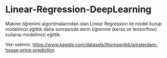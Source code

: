# Linear-Regression-DeepLearning
Makine öğrenimi algoritmalarından olan Linear Regression ile model kurup modelimizi eğittik daha sonrasında derin öğrenme (keras ve tensorflow) kullanıp modelimizi eğittik. 

Veri setimiz: https://www.kaggle.com/datasets/thomasnibb/amsterdam-house-price-prediction 
